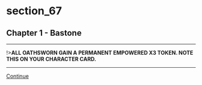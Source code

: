
# section_67

## Chapter 1 - Bastone

---

!>**ALL OATHSWORN GAIN A PERMANENT EMPOWERED X3 TOKEN. NOTE THIS ON YOUR CHARACTER CARD.** 

---

[Continue](output/chapter1/section_60.md)


